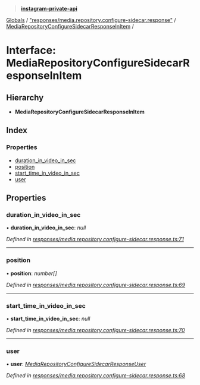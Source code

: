 > **[instagram-private-api](../README.md)**

[Globals](../globals.md) / ["responses/media.repository.configure-sidecar.response"](../modules/_responses_media_repository_configure_sidecar_response_.md) / [MediaRepositoryConfigureSidecarResponseInItem](_responses_media_repository_configure_sidecar_response_.mediarepositoryconfiguresidecarresponseinitem.md) /

# Interface: MediaRepositoryConfigureSidecarResponseInItem

## Hierarchy

* **MediaRepositoryConfigureSidecarResponseInItem**

## Index

### Properties

* [duration_in_video_in_sec](_responses_media_repository_configure_sidecar_response_.mediarepositoryconfiguresidecarresponseinitem.md#duration_in_video_in_sec)
* [position](_responses_media_repository_configure_sidecar_response_.mediarepositoryconfiguresidecarresponseinitem.md#position)
* [start_time_in_video_in_sec](_responses_media_repository_configure_sidecar_response_.mediarepositoryconfiguresidecarresponseinitem.md#start_time_in_video_in_sec)
* [user](_responses_media_repository_configure_sidecar_response_.mediarepositoryconfiguresidecarresponseinitem.md#user)

## Properties

###  duration_in_video_in_sec

• **duration_in_video_in_sec**: *null*

*Defined in [responses/media.repository.configure-sidecar.response.ts:71](https://github.com/Nerixyz/instagram-private-api/blob/e5037ee/src/responses/media.repository.configure-sidecar.response.ts#L71)*

___

###  position

• **position**: *number[]*

*Defined in [responses/media.repository.configure-sidecar.response.ts:69](https://github.com/Nerixyz/instagram-private-api/blob/e5037ee/src/responses/media.repository.configure-sidecar.response.ts#L69)*

___

###  start_time_in_video_in_sec

• **start_time_in_video_in_sec**: *null*

*Defined in [responses/media.repository.configure-sidecar.response.ts:70](https://github.com/Nerixyz/instagram-private-api/blob/e5037ee/src/responses/media.repository.configure-sidecar.response.ts#L70)*

___

###  user

• **user**: *[MediaRepositoryConfigureSidecarResponseUser](_responses_media_repository_configure_sidecar_response_.mediarepositoryconfiguresidecarresponseuser.md)*

*Defined in [responses/media.repository.configure-sidecar.response.ts:68](https://github.com/Nerixyz/instagram-private-api/blob/e5037ee/src/responses/media.repository.configure-sidecar.response.ts#L68)*